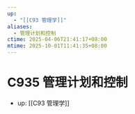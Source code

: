 ```yaml
---
up:
  - "[[C93 管理学]]"
aliases:
  - 管理计划和控制
ctime: 2025-04-06T21:41:17+08:00
mtime: 2025-10-01T11:41:35+08:00
---
```


# C935 管理计划和控制

- up: [[C93 管理学]]
